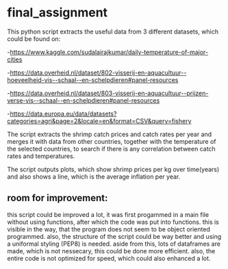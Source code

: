 # final_assignment
 
This python script extracts the useful data from 3 different datasets, which could be found on:

-https://www.kaggle.com/sudalairajkumar/daily-temperature-of-major-cities

-https://data.overheid.nl/dataset/802-visserij-en-aquacultuur--hoeveelheid-vis--schaal--en-schelpdieren#panel-resources

-https://data.overheid.nl/dataset/803-visserij-en-aquacultuur--prijzen-verse-vis--schaal--en-schelpdieren#panel-resources

-https://data.europa.eu/data/datasets?categories=agri&page=2&locale=en&format=CSV&query=fishery

The script extracts the shrimp catch prices and catch rates per year and merges it with data from other countries, together with the temperature of the selected countries, to search if there is any correlation between catch rates and temperatures.

The script outputs plots, which show shrimp prices per kg over time(years) and also shows a line, which is the average inflation per year.

## room for improvement:
this script could be improved a lot, it was first progammed in a main file without using functions, after which the code was put into functions. this is visible in the way, that the program does not seem to be object oriented programmed. also, the structure of the script could be way better and using a uniformal styling (PEP8) is needed. aside from this, lots of dataframes are made, which is not nessecary, this could be done more efficient. also, the entire code is not optimized for speed, which could also enhanced a lot.
